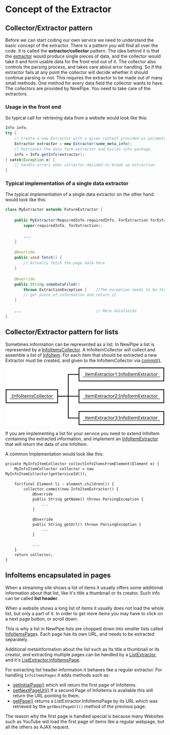 # Concept of the Extractor

## Collector/Extractor pattern

Before we can start coding our own service we need to understand the basic concept of the extractor. There is a pattern
you will find all over the code. It is called the __extractor/collector__ pattern. The idea behind it is that
the [extractor](https://teamnewpipe.github.io/NewPipeExtractor/javadoc/org/schabi/newpipe/extractor/Extractor.html)
would produce single pieces of data, and the collector would take it and form usable data for the front end out of it.
The collector also controls the parsing process, and takes care about error handling. So if the extractor fails at any
point the collector will decide whether it should continue parsing or not. This requires the extractor to be made out of
many small methods. One method for every data field the collector wants to have. The collectors are provided by NewPipe.
You need to take care of the extractors.

### Usage in the front end

So typical call for retrieving data from a website would look like this:
``` java
Info info;
try {
    // Create a new Extractor with a given context provided as parameter.
    Extractor extractor = new Extractor(some_meta_info);
    // Retrieves the data form extractor and builds info package.
    info = Info.getInfo(extractor);
} catch(Exception e) {
    // handle errors when collector decided to break up extraction
}
```

### Typical implementation of a single data extractor

The typical implementation of a single data extractor on the other hand would look like this:
``` java
class MyExtractor extends FutureExtractor {

    public MyExtractor(RequiredInfo requiredInfo, ForExtraction forExtraction) {
        super(requiredInfo, forExtraction);

        ...
    }

    @Override
    public void fetch() {
        // Actually fetch the page data here
    }

    @Override
    public String someDataFiled() 
        throws ExtractionException {    //The exception needs to be thrown if someting failed
        // get piece of information and return it
    }

    ...                                 // More datafields
}
```

## Collector/Extractor pattern for lists

Sometimes information can be represented as a list. In NewPipe a list is represented by a
[InfoItemsCollector](https://teamnewpipe.github.io/NewPipeExtractor/javadoc/org/schabi/newpipe/extractor/InfoItemsCollector.html).
A InfoItemCollector will collect and assemble a list of [InfoItem](https://teamnewpipe.github.io/NewPipeExtractor/javadoc/org/schabi/newpipe/extractor/InfoItem.html).
For each item that should be extracted a new Extractor must be created, and given to the InfoItemCollector via [commit()](https://teamnewpipe.github.io/NewPipeExtractor/javadoc/org/schabi/newpipe/extractor/InfoItemsCollector.html#commit-E-).

![InfoItemsCollector_objectdiagram.svg](/img/InfoItemsCollector_objectdiagram.svg)

If you are implementing a list for your service you need to extend InfoItem containing the extracted information,
and implement an [InfoItemExtractor](https://teamnewpipe.github.io/NewPipeExtractor/javadoc/org/schabi/newpipe/extractor/Extractor.html)
that will return the data of one InfoItem.

A common Implementation would look like this:
```
private MyInfoItemCollector collectInfoItemsFromElement(Element e) {
    MyInfoItemCollector collector = new MyInfoItemCollector(getServiceId());

    for(final Element li : element.children()) {
        collector.commit(new InfoItemExtractor() {
            @Override
            public String getName() throws ParsingException {
                ...
            }

            @Override
            public String getUrl() throws ParsingException {
                ...
            }
            
            ...
    }
    return collector;
}

```

## InfoItems encapsulated in pages

When a streaming site shows a list of items it usually offers some additional information about that list, like it's title a thumbnail
or its creator. Such info can be called __list header__.

When a website shows a long list of items it usually does not load the whole list, but only a part of it. In order to get more items you may have to click on a next page button, or scroll down. 

This is why a list in NewPipe lists are chopped down into smaller lists called [InfoItemsPage](https://teamnewpipe.github.io/NewPipeExtractor/javadoc/org/schabi/newpipe/extractor/ListExtractor.InfoItemsPage.html)s. Each page has its own URL, and needs to be extracted separately.

Additional metainformation about the list such as its title a thumbnail
or its creator, and extracting multiple pages can be handled by a
[ListExtractor](https://teamnewpipe.github.io/NewPipeExtractor/javadoc/org/schabi/newpipe/extractor/ListExtractor.html),
and it's [ListExtractor.InfoItemsPage](https://teamnewpipe.github.io/NewPipeExtractor/javadoc/org/schabi/newpipe/extractor/ListExtractor.InfoItemsPage.html).

For extracting list header information it behaves like a regular extractor. For handling `InfoItemsPages` it adds methods
such as:

 - [getInitialPage()](https://teamnewpipe.github.io/NewPipeExtractor/javadoc/org/schabi/newpipe/extractor/ListExtractor.html#getInitialPage--)
   which will return the first page of InfoItems.
 - [getNextPageUrl()](https://teamnewpipe.github.io/NewPipeExtractor/javadoc/org/schabi/newpipe/extractor/ListExtractor.html#getNextPageUrl--)
   If a second Page of InfoItems is available this will return the URL pointing to them.
 - [getPage()](https://teamnewpipe.github.io/NewPipeExtractor/javadoc/org/schabi/newpipe/extractor/ListExtractor.html#getPage-java.lang.String-)
   returns a ListExtractor.InfoItemsPage by its URL which was retrieved by the `getNextPageUrl()` method of the previous page.


The reason why the first page is handled special is because many Websites such as YouTube will load the first page of
items like a regular webpage, but all the others as AJAX request.




